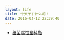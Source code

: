 ```yaml
---
layout: life
title: 今天干了什么呢？
date: 2016-03-12 22:39:40
---
```


* [细菌腐蚀塑料瓶](http://phys.org/news/2016-03-newly-bacteria-plastic-bottles.html)